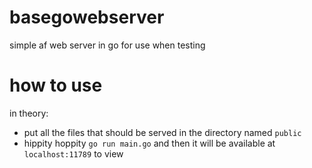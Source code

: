 # basegowebserver
simple af web server in go for use when testing

# how to use
in theory:
- put all the files that should be served in the directory named `public`
- hippity hoppity `go run main.go` and then it will be available at `localhost:11789` to view
